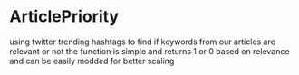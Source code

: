 # ArticlePriority
using twitter trending hashtags to find if keywords from our articles are relevant or not
the function is simple and returns 1 or 0 based on relevance and can be easily modded for better scaling


